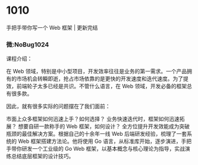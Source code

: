 # 1010
手把手带你写一个 Web 框架 | 更新完结
### 微:NoBug1024 


课程介绍：

在 Web 领域，特别是中小型项目，开发效率往往是业务的第一需求。一个产品拥有的市场机会转瞬即逝，抢占市场依靠的是更快的开发速度和迭代速度。为了提效，前端轮子太多已经是共识。不管什么语言，在 Web 领域，开发必备的框架总有很多款。

因此，就有很多实际的问题摆在了我们面前：

市面上众多框架如何迅速上手？如何选择？
业务快速迭代时，框架如何迅速拓展？
想要自研一款称手的 Web 框架，如何设计？
全方位提升开发效能成为突破瓶颈的最佳解决方案。根据自己的十余年一线 Web 后端研发经验，梳理了一套系统的 Web 框架搭建方法论。他将使用 Go 语言，从标准库开始，逐步演进，手把手带你研发一个工业级的 Go Web 框架，以基本概念与核心理论为指导，实战演练总结底层框架的设计技巧。
